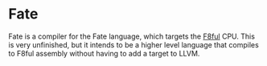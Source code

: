 # Fate

Fate is a compiler for the Fate language,
which targets the [F8ful](https://github.com/commonkestrel/fateful) CPU.
This is very unfinished, but it intends to be a higher level language that
compiles to F8ful assembly without having to add a target to LLVM.
